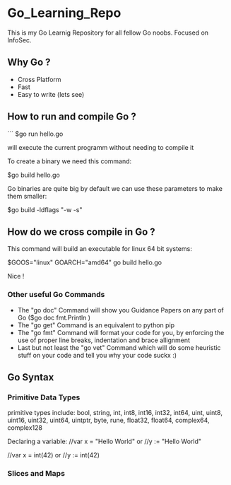 # Go_Learning_Repo
This is my Go Learnig Repository for all fellow Go noobs. Focused on InfoSec.

## Why Go ?
- Cross Platform
- Fast 
- Easy to write (lets see)

## How to run and compile Go ?
´´´
$go run hello.go

will execute the current programm without needing to compile it

To create a binary we need this command:

$go build hello.go

Go binaries are quite big by default we can use these parameters to make them smaller:

$go build -ldflags "-w -s"

## How do we cross compile in Go ?

This command will build an executable for linux 64 bit systems:

$GOOS="linux" GOARCH="amd64" go build hello.go

Nice !

### Other useful Go Commands

- The "go doc" Command will show you Guidance Papers on any part of Go ($go doc fmt.Println )
- The "go get" Command is an equivalent to python pip 
- The "go fmt" Command will format your code for you, by enforcing the use of proper line breaks, indentation and brace allignment 
- Last but not least the "go vet" Command which will do some heuristic stuff on your code and tell you why your code suckx :)

## Go Syntax

### Primitive Data Types

primitive types include: bool, string, int, int8, int16, int32, int64, uint, uint8, uint16, uint32, uint64, uintptr, byte, rune, float32, float64, complex64, complex128

Declaring a variable:
//var x = "Hello World"
or
//y := "Hello World"

//var x = int(42)
or 
//y := int(42)

### Slices and Maps

